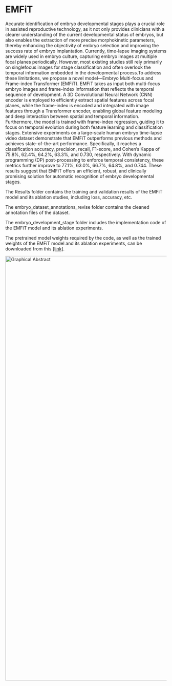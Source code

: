 # EMFiT
Accurate identification of embryo developmental stages plays a crucial role in assisted reproductive technology, as it not only provides clinicians with a clearer understanding of the current developmental status of embryos, but also enables the extraction of more precise morphokinetic parameters, thereby enhancing the objectivity of embryo selection and improving the success rate of embryo implantation. Currently, time-lapse imaging systems are widely used in embryo culture, capturing embryo images at multiple focal planes periodically. However, most existing studies still rely primarily on singlefocus images for stage classification and often overlook the temporal information embedded in the developmental process.To address these limitations, we propose a novel model—Embryo Multi-focus and Frame-index Transformer (EMFiT). EMFiT takes as input both multi-focus embryo images and frame-index information that reflects the temporal sequence of development. A 3D Convolutional Neural Network (CNN) encoder is employed to efficiently extract spatial features across focal planes, while the frame-index is encoded and integrated with image features through a Transformer encoder, enabling global feature modeling and deep interaction between spatial and temporal information. Furthermore, the model is trained with frame-index regression, guiding it to focus on temporal evolution during both feature learning and classification stages. Extensive experiments on a large-scale human embryo time-lapse video dataset demonstrate that EMFiT outperforms previous methods and achieves state-of-the-art performance. Specifically, it reaches a classification accuracy, precision, recall, F1-score, and Cohen’s Kappa of 75.8%, 62.4%, 64.2%, 63.3%, and 0.730, respectively. With dynamic programming (DP) post-processing to enforce temporal consistency, these metrics further improve to 77.1%, 63.0%, 66.7%, 64.8%, and 0.744. These results suggest that EMFiT offers an efficient, robust, and clinically promising solution for automatic recognition of embryo developmental stages.

The Results folder contains the training and validation results of the EMFiT model and its ablation studies, including loss, accuracy, etc.

The embryo_dataset_annotations_revise folder contains the cleaned annotation files of the dataset.

The embryo_development_stage folder includes the implementation code of the EMFiT model and its ablation experiments.

The pretrained model weights required by the code, as well as the trained weights of the EMFiT model and its ablation experiments, can be downloaded from this [[link]](https://drive.google.com/drive/folders/1DgymniuN4OnOJzqNn2txzryzhbTH8COH?usp=drive_link).

<img width="2860" height="1324" alt="Graphical Abstract" src="https://github.com/user-attachments/assets/56875c9f-ed1f-4aa8-98c2-f6f77f4d48ab" />
